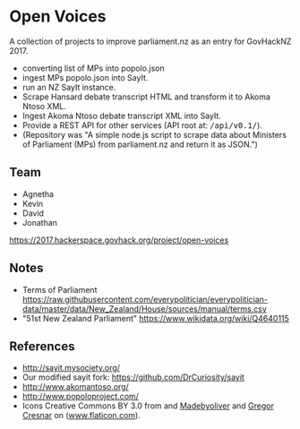 # Open Voices

A collection of projects to improve parliament.nz as an entry for GovHackNZ 2017.

* converting list of MPs into popolo.json
* ingest MPs popolo.json into SayIt.
* run an NZ SayIt instance.
* Scrape Hansard debate transcript HTML and transform it to Akoma Ntoso XML.
* Ingest Akoma Ntoso debate transcript XML into SayIt.
* Provide a REST API for other services (API root at: <tt>/api/v0.1/</tt>).
* (Repository was "A simple node.js script to scrape data about Ministers of Parliament (MPs) from parliament.nz and return it as JSON.")

## Team

* Agnetha
* Kevin
* David
* Jonathan

https://2017.hackerspace.govhack.org/project/open-voices

## Notes

* Terms of Parliament https://raw.githubusercontent.com/everypolitician/everypolitician-data/master/data/New_Zealand/House/sources/manual/terms.csv
* "51st New Zealand Parliament" https://www.wikidata.org/wiki/Q4640115


## References

* http://sayit.mysociety.org/
* Our modified sayit fork: https://github.com/DrCuriosity/sayit
* http://www.akomantoso.org/
* http://www.popoloproject.com/
* Icons Creative Commons BY 3.0 from and [Madebyoliver](https://www.flaticon.com/authors/madebyoliver) and [Gregor Cresnar](https://www.flaticon.com/authors/gregor-cresnar) on (www.flaticon.com).
